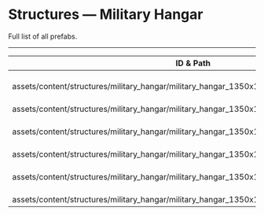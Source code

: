 # Structures — Military Hangar
Full list of all <Badge type="warning" text="6"/> prefabs.

---
| ID & Path |
| --- |
| <Badge type="tip" text="1374345812"/> <br> assets/content/structures/military_hangar/military_hangar_1350x1100.prefab |
| <Badge type="tip" text="1061560610"/> <br> assets/content/structures/military_hangar/military_hangar_1350x1100_door.prefab |
| <Badge type="tip" text="2721060358"/> <br> assets/content/structures/military_hangar/military_hangar_1350x1100_door_snow.prefab |
| <Badge type="tip" text="1964883926"/> <br> assets/content/structures/military_hangar/military_hangar_1350x1100_garage_door.prefab |
| <Badge type="tip" text="730088593"/> <br> assets/content/structures/military_hangar/military_hangar_1350x1100_garage_door_snow.prefab |
| <Badge type="tip" text="4044812435"/> <br> assets/content/structures/military_hangar/military_hangar_1350x1100_snow.prefab |
